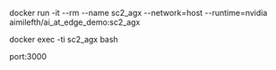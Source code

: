 docker run -it --rm --name sc2_agx --network=host --runtime=nvidia aimilefth/ai_at_edge_demo:sc2_agx

docker exec -ti sc2_agx bash

port:3000
